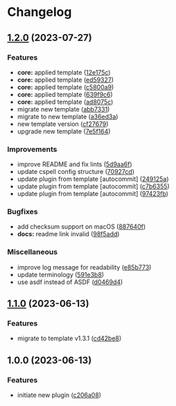 # Changelog

## [1.2.0](https://github.com/kc-workspace/asdf-flux2/compare/v1.1.0...v1.2.0) (2023-07-27)


### Features

* **core:** applied template ([12e175c](https://github.com/kc-workspace/asdf-flux2/commit/12e175cbca5293a2b195cc93692a3c76e20c95a4))
* **core:** applied template ([ed59327](https://github.com/kc-workspace/asdf-flux2/commit/ed593273b497cc47250ad8f9a80ed31aeeffdaec))
* **core:** applied template ([c5800a9](https://github.com/kc-workspace/asdf-flux2/commit/c5800a927303bcf0e4fb5b2cd76b55b76aa04c39))
* **core:** applied template ([639f9c6](https://github.com/kc-workspace/asdf-flux2/commit/639f9c6831f90f2a8645d628c27606b0192873b3))
* **core:** applied template ([ad8075c](https://github.com/kc-workspace/asdf-flux2/commit/ad8075c3b8710349ac07f11d8e0e2cab78a409bb))
* migrate new template ([abb7331](https://github.com/kc-workspace/asdf-flux2/commit/abb7331bbf5e20cf2ac40f2660809cbfc31a7d30))
* migrate to new template ([a36ed3a](https://github.com/kc-workspace/asdf-flux2/commit/a36ed3aa40a60d52d8e2808a870ac822315cf32e))
* new template version ([cf27679](https://github.com/kc-workspace/asdf-flux2/commit/cf276799bee81dcea39dc0d6557611d9d47c2cb1))
* upgrade new template ([7e5f164](https://github.com/kc-workspace/asdf-flux2/commit/7e5f16489a5256698c7580666a66fc21e3a2cf60))


### Improvements

* improve README and fix lints ([5d9aa6f](https://github.com/kc-workspace/asdf-flux2/commit/5d9aa6f06e5a77a11f119fa51486348c8a9a2699))
* update cspell config structure ([70927cd](https://github.com/kc-workspace/asdf-flux2/commit/70927cd8b4d25b0b54d67fa41d119d0d20347ced))
* update plugin from template [autocommit] ([249125a](https://github.com/kc-workspace/asdf-flux2/commit/249125a9b54329011b976a5c0c99a270f93e7dd9))
* update plugin from template [autocommit] ([c7b6355](https://github.com/kc-workspace/asdf-flux2/commit/c7b6355b01667c7b434a6b6675240af321df040f))
* update plugin from template [autocommit] ([97423fb](https://github.com/kc-workspace/asdf-flux2/commit/97423fb8f95df8c54e275e76488bde59503b1a29))


### Bugfixes

* add checksum support on macOS ([887640f](https://github.com/kc-workspace/asdf-flux2/commit/887640f24d10c4c81ca5371cbcdbe0a30192b6e1))
* **docs:** readme link invalid ([98f5add](https://github.com/kc-workspace/asdf-flux2/commit/98f5add44b12e8b935e167a7cdfa2989d1eafc96))


### Miscellaneous

* improve log message for readability ([e85b773](https://github.com/kc-workspace/asdf-flux2/commit/e85b773e290b8c7624f873d666eb4011f6fbe3da))
* update terminology ([591e3b8](https://github.com/kc-workspace/asdf-flux2/commit/591e3b80f806fa97540e9f20600efe2a8c67766e))
* use asdf instead of ASDF ([d0469d4](https://github.com/kc-workspace/asdf-flux2/commit/d0469d462c5cc4727ddb7fa9695acddcc75efd6a))

## [1.1.0](https://github.com/kc-workspace/asdf-flux2/compare/v1.0.0...v1.1.0) (2023-06-13)


### Features

* migrate to template v1.3.1 ([cd42be8](https://github.com/kc-workspace/asdf-flux2/commit/cd42be81976c7d155c2098872ad87e13fa51ea3d))

## 1.0.0 (2023-06-13)


### Features

* initiate new plugin ([c206a08](https://github.com/kc-workspace/asdf-flux2/commit/c206a08b6bcf6ff4891f232a8a4aa37e9898a13f))
